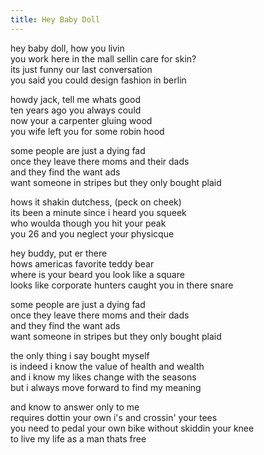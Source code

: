 ```yaml
---
title: Hey Baby Doll
---
```


hey baby doll, how you livin  
you work here in the mall sellin care for skin?  
its just funny our last conversation  
you said you could design fashion in berlin  

howdy jack, tell me whats good  
ten years ago you always could  
now your a carpenter gluing wood  
you wife left you for some robin hood  

some people are just a dying fad  
once they leave there moms and their dads  
and they find the want ads  
want someone in stripes but they only bought plaid  

hows it shakin dutchess, (peck on cheek)  
its been a minute since i heard you squeek  
who woulda though you hit your peak  
you 26 and you neglect your physicque  

hey buddy, put er there  
hows americas favorite teddy bear  
where is your beard you look like a square  
looks like corporate hunters caught you in there snare  

some people are just a dying fad  
once they leave there moms and their dads  
and they find the want ads  
want someone in stripes but they only bought plaid  

the only thing i say bought myself  
is indeed i know the value of health and wealth  
and i know my likes change with the seasons  
but i always move forward to find my meaning  

and know to answer only to me  
requires dottin your own i's and crossin' your tees  
you need to pedal your own bike without skiddin your knee  
to live my life as a man thats free  
